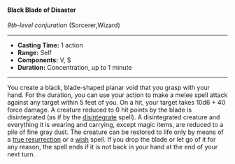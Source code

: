#### Black Blade of Disaster
*9th-level conjuration* (Sorcerer,Wizard)
___
- **Casting Time:** 1 action
- **Range:** Self
- **Components:** V, S
- **Duration:** Concentration, up to 1 minute
---
You create a black, blade-shaped planar void that you grasp with your hand. For the duration, you can use your action to make a melee spell attack against any target within 5 feet of you. On a hit, your target takes 10d6 + 40 force damage. A creature reduced to 0 hit points by the blade is disintegrated (as if by the [disintegrate](./disintegrate.md) spell). A disintegrated creature and everything it is wearing and carrying, except magic items, are reduced to a pile of fine gray dust. The creature can be restored to life only by means of a [true resurrection](./true-resurrection.md) or a [wish](./wish.md) spell. If you drop the blade or let go of it for any reason, the spell ends if it is not back in your hand at the end of your next turn.
